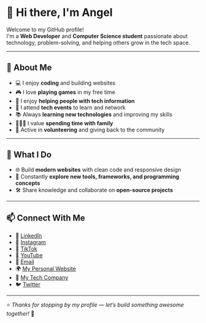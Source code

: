 # 👋 Hi there, I'm Angel  

Welcome to my GitHub profile!  
I'm a **Web Developer** and **Computer Science student** passionate about technology, problem-solving, and helping others grow in the tech space.  

---

## 🌟 About Me  
- 💻 I enjoy **coding** and building websites  
- 🎮 I love **playing games** in my free time  
- 🤝 I enjoy **helping people with tech information**  
- 📅 I attend **tech events** to learn and network  
- 📚 Always **learning new technologies** and improving my skills  
- 👨‍👩‍👧 I value **spending time with family**  
- 🙌 Active in **volunteering** and giving back to the community  

---

## 🚀 What I Do  
- 🌐 Build **modern websites** with clean code and responsive design  
- 📖 Constantly **explore new tools, frameworks, and programming concepts**  
- 🛠️ Share knowledge and collaborate on **open-source projects**  

---

## 📫 Connect With Me  
- 💼 [LinkedIn](https://www.linkedin.com/in/angel-maile-76317b369/)
- 📸 [Instagram](https://www.instagram.com/angelmailee/)
- 🎥 [TikTok](https://www.tiktok.com/@angelmaile)
- 🔴 [YouTube](https://www.youtube.com/@angelmailey)
- 📧 [Email](mailto:angelmaile.com)  
- 🌍 [My Personal Website](https://www.angelmaile.com)
- 💼 [My Tech Company](https://www.wely.co.za)
- 🐦 [Twitter](https://x.com/angelmailee)  

---

⭐ *Thanks for stopping by my profile — let’s build something awesome together!* 🚀
